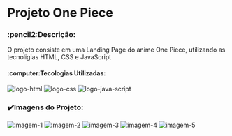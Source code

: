 <h1>Projeto One Piece</h1>
<h3>:pencil2:Descrição:</h3>
<p>O projeto consiste em uma Landing Page do anime One Piece, utilizando as tecnoligias HTML, CSS e JavaScript</p>

<h4>:computer:Tecologias Utilizadas:</h4>
<img src="https://img.shields.io/badge/HTML5-E34F26?style=for-the-badge&logo=html5&logoColor=white" alt="logo-html"/>
<img src="https://img.shields.io/badge/CSS3-1572B6?style=for-the-badge&logo=css3&logoColor=white" alt="logo-css"/>
<img src="https://img.shields.io/badge/JavaScript-323330?style=for-the-badge&logo=javascript&logoColor=F7DF1E" alt="logo-java-script"/>
<br>
<h3>✔️Imagens do Projeto:</h3>
<img src="link" alt="imagem-1"/>
<img src="link" alt="imagem-2"/>
<img src="link" alt="imagem-3"/>
<img src="link" alt="imagem-4"/>
<img src="link" alt="imagem-5"/>
